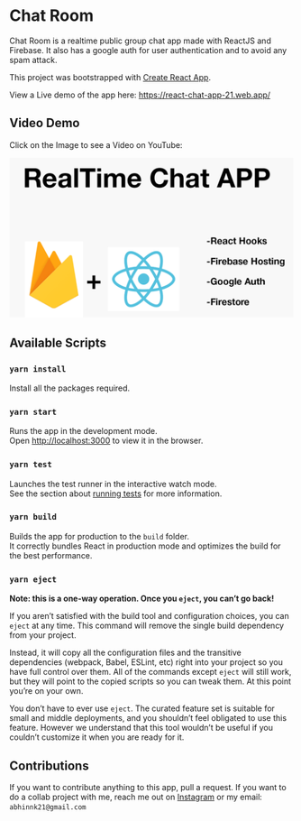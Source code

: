 # Chat Room
Chat Room is a realtime public group chat app made with ReactJS and Firebase. It also has a google auth for user authentication and to avoid any spam attack.

This project was bootstrapped with [Create React App](https://github.com/facebook/create-react-app).

View  a Live demo of the app here: https://react-chat-app-21.web.app/

## Video Demo
Click on the Image to see a Video on YouTube:

[<img src="./chat-app-thumb.png">](https://youtu.be/pggcXwEVtWU)

## Available Scripts
### `yarn install`
Install all the packages required.

### `yarn start`

Runs the app in the development mode.\
Open [http://localhost:3000](http://localhost:3000) to view it in the browser.

### `yarn test`

Launches the test runner in the interactive watch mode.\
See the section about [running tests](https://facebook.github.io/create-react-app/docs/running-tests) for more information.

### `yarn build`

Builds the app for production to the `build` folder.\
It correctly bundles React in production mode and optimizes the build for the best performance.

### `yarn eject`

**Note: this is a one-way operation. Once you `eject`, you can’t go back!**

If you aren’t satisfied with the build tool and configuration choices, you can `eject` at any time. This command will remove the single build dependency from your project.

Instead, it will copy all the configuration files and the transitive dependencies (webpack, Babel, ESLint, etc) right into your project so you have full control over them. All of the commands except `eject` will still work, but they will point to the copied scripts so you can tweak them. At this point you’re on your own.

You don’t have to ever use `eject`. The curated feature set is suitable for small and middle deployments, and you shouldn’t feel obligated to use this feature. However we understand that this tool wouldn’t be useful if you couldn’t customize it when you are ready for it.

## Contributions 
If you want to contribute anything to this app, pull a request.
If you want to do a collab project with me, reach me out on [Instagram](https://instagram.com/abhinnxo/) or my email: `abhinnk21@gmail.com`
